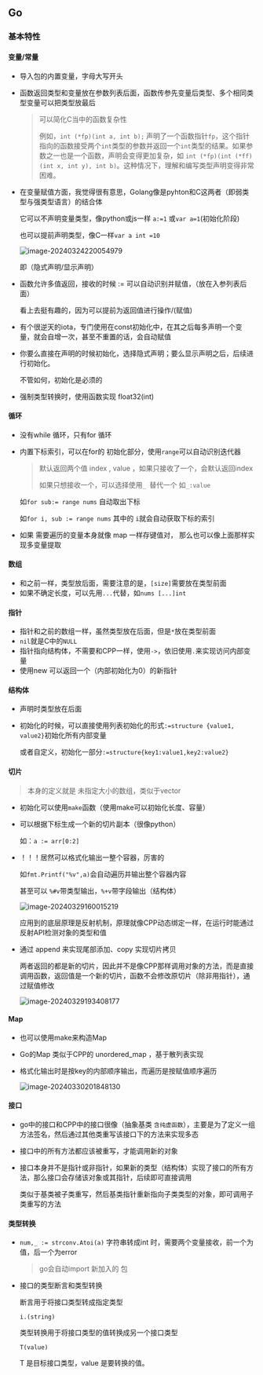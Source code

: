 ## Go


### 基本特性

#### 变量/常量

- 导入包的内置变量，字母大写开头

- 函数返回类型和变量放在参数列表后面，函数传参先变量后类型、多个相同类型变量可以把类型放最后

  > 可以简化C当中的函数复杂性
  >
  > 例如，`int (*fp)(int a, int b);` 声明了一个函数指针`fp`，这个指针指向的函数接受两个`int`类型的参数并返回一个`int`类型的结果。如果参数之一也是一个函数，声明会变得更加复杂，如 `int (*fp)(int (*ff)(int x, int y), int b)`。这种情况下，理解和编写类型声明变得非常困难。

- 在变量赋值方面，我觉得很有意思，Golang像是pyhton和C这两者（即弱类型与强类型语言）的结合体

  它可以不声明变量类型，像python或js一样 `a:=1` 或`var a=1`(初始化阶段)

  也可以提前声明类型，像C一样`var a int =10`

  ![image-20240324220054979](https://typora-zrx.oss-cn-beijing.aliyuncs.com/img/2024/03/24/20240324-220057.png)

  即（隐式声明/显示声明）

- 函数允许多值返回，接收的时候 := 可以自动识别并赋值，（放在入参列表后面）

  看上去挺有趣的，因为可以提前为返回值进行操作/(赋值)

- 有个很逆天的iota，专门使用在const初始化中，在其之后每多声明一个变量，就会自增一次，甚至不重置的话，会自动赋值

- 你要么直接在声明的时候初始化，选择隐式声明；要么显示声明之后，后续进行初始化。

  不管如何，初始化是必须的
  
- 强制类型转换时，使用函数实现 float32(int)


#### 循环

- 没有while 循环，只有for 循环

- 内置下标索引，可以在for的 初始化部分，使用`range`可以自动识别迭代器

  > 默认返回两个值 index , value ，如果只接收了一个，会默认返回index
  >
  > 如果只想接收一个，可以选择使用`_ `替代一个 如`_:value`

  如`for sub:= range nums`  自动取出下标

  如`for i, sub := range nums` 其中的 `i`就会自动获取下标的索引

- 如果 需要遍历的变量本身就像 map 一样存键值对， 那么也可以像上面那样实现多变量提取

#### 数组

- 和之前一样，类型放后面，需要注意的是，`[size]`需要放在类型前面
- 如果不确定长度，可以先用`...`代替，如`nums [...]int`

#### 指针

- 指针和之前的数组一样，虽然类型放在后面，但是`*`放在类型前面
- `nil`就是C中的`NULL`
- 指针指向结构体，不需要和CPP一样，使用`->`，依旧使用`.`来实现访问内部变量
- 使用new 可以返回一个（内部初始化为0）的新指针

#### 结构体

- 声明时类型放在后面

- 初始化的时候，可以直接使用列表初始化的形式`:=structure {value1, value2}`初始化所有内部变量

  或者自定义，初始化一部分`:=structure{key1:value1,key2:value2}`

#### 切片

> 本身的定义就是 未指定大小的数组，类似于vector

- 初始化可以使用`make`函数（使用make可以初始化长度、容量）

- 可以根据下标生成一个新的切片副本（很像python）

  如：`a := arr[0:2]`

- ！！！居然可以格式化输出一整个容器，厉害的

  如`fmt.Printf("%v",a)`会自动遍历并输出整个容器内容

  甚至可以 `%#v`带类型输出，`%+v`带字段输出（结构体）

  ![image-20240329160015219](https://typora-zrx.oss-cn-beijing.aliyuncs.com/img/2024/03/29/20240329-160020.png)

  应用到的底层原理是反射机制，原理就像CPP动态绑定一样，在运行时能通过反射API检测对象的类型和值

- 通过 append 来实现尾部添加、copy 实现切片拷贝

  两者返回的都是新的切片，因此并不是像CPP那样调用对象的方法，而是直接调用函数，返回值是一个新的切片，函数不会修改原切片（除非用指针），通过赋值修改

  ![image-20240329193408177](https://typora-zrx.oss-cn-beijing.aliyuncs.com/img/2024/03/29/20240329-193411.png)

#### Map

- 也可以使用make来构造Map
- Go的Map 类似于CPP的 unordered_map ，基于散列表实现

- 格式化输出时是按key的内部顺序输出，而遍历是按赋值顺序遍历

  ![image-20240330201848130](https://typora-zrx.oss-cn-beijing.aliyuncs.com/img/2024/03/30/20240330-201850.png)

#### 接口

- go中的接口和CPP中的接口很像（抽象基类 `含纯虚函数`），主要是为了定义一组方法签名，然后通过其他类重写该接口下的方法来实现多态

- 接口中的所有方法都应该被重写，才能调用新的对象

- 接口本身并不是指针或非指针，如果新的类型（结构体）实现了接口的所有方法，那么接口会存储该对象或其指针，后续即可直接调用

  类似于基类被子类重写，然后基类指针重新指向子类类型的对象，即可调用子类重写的方法

#### 类型转换

- `num,_ := strconv.Atoi(a)` 字符串转成int 时，需要两个变量接收，前一个为值，后一个为error

  > go会自动import 新加入的 包

- 接口的类型断言和类型转换

  断言用于将接口类型转成指定类型

  `i.(string)`

  类型转换用于将接口类型的值转换成另一个接口类型

  `T(value)`

  T 是目标接口类型，value 是要转换的值。

